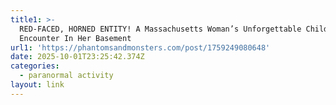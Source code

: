 ```yaml
---
title1: >-
  RED-FACED, HORNED ENTITY! A Massachusetts Woman’s Unforgettable Childhood
  Encounter In Her Basement
url1: 'https://phantomsandmonsters.com/post/1759249080648'
date: 2025-10-01T23:25:42.374Z
categories:
  - paranormal activity
layout: link
---
```



